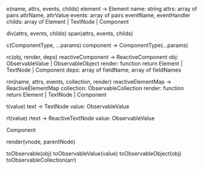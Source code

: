 
e(name, attrs, events, childs)
element -> Element
name: string
attrs: array of pairs attrName, attrValue
events: array of pairs eventName, eventHandler
childs: array of Element | TextNode | Component

div(attrs, events, childs)
span(attrs, events, childs)

c(ComponentType, ...params)
component -> ComponentType(...params)

rc(obj, render, deps)
reactiveComponent -> ReactiveComponent
obj: ObservableValue | ObservableObject
render: function return Element | TextNode | Component
deps: array of fieldName, array of fieldNames

rm(name, attrs, events, collection, render)
reactiveElementMap -> ReactiveElementMap
collection: ObservableCollection
render: function return Element | TextNode | Component

t(value)
text -> TextNode
value: ObservableValue

rt(value)
rtext -> ReactiveTextNode
value: ObservableValue

Component

render(vnode, parentNode)


toObservable(obj)
toObservableValue(value)
toObservableObject(obj)
toObservableCollection(arr)
